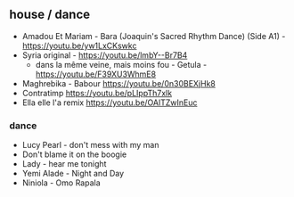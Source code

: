 ## house / dance
- Amadou Et Mariam - Bara (Joaquin's Sacred Rhythm Dance) (Side A1) - https://youtu.be/yw1LxCKswkc
- Syria original - https://youtu.be/lmbY--Br7B4
	- dans la même veine, mais moins fou - Getula - https://youtu.be/F39XU3WhmE8
- Maghrebika - Babour https://youtu.be/0n30BEXjHk8
- Contratimp https://youtu.be/pLIppTh7xlk
- Ella elle l'a remix https://youtu.be/OAlTZwInEuc

### dance
- Lucy Pearl - don't mess with my man
- Don't blame it on the boogie
- Lady - hear me tonight
- Yemi Alade - Night and Day
- Niniola - Omo Rapala
